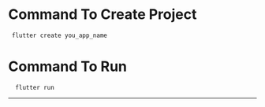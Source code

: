 # Command To Create Project
     flutter create you_app_name
# Command To Run
      flutter run
------------
